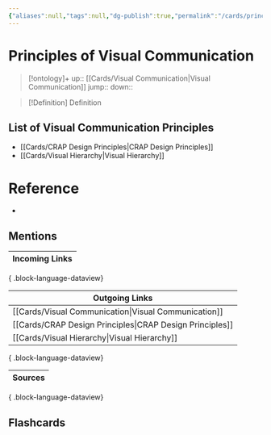```yaml
---
{"aliases":null,"tags":null,"dg-publish":true,"permalink":"/cards/principles-of-visual-communication/","dgPassFrontmatter":true}
---
```


# Principles of Visual Communication

> [!ontology]+
> up:: [[Cards/Visual Communication\|Visual Communication]]
> jump:: 
> down:: 

> [!Definition] Definition
> 

## List of Visual Communication Principles
- [[Cards/CRAP Design Principles\|CRAP Design Principles]]
- [[Cards/Visual Hierarchy\|Visual Hierarchy]]

# Reference
- 

## Mentions
| Incoming Links |
| -------------- |

{ .block-language-dataview}

| Outgoing Links                                              |
| ----------------------------------------------------------- |
| [[Cards/Visual Communication\|Visual Communication]]     |
| [[Cards/CRAP Design Principles\|CRAP Design Principles]] |
| [[Cards/Visual Hierarchy\|Visual Hierarchy]]             |

{ .block-language-dataview}

| Sources |
| ------- |

{ .block-language-dataview}

## Flashcards
